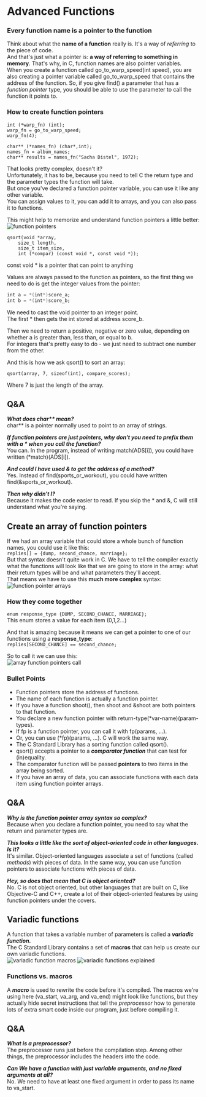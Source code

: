 # Advanced  Functions
### Every function name is a pointer to the function

Think about what the **name of a function** really is. It's a way of *referring* to the piece of code.  
And that's just what a pointer is: **a way of referring to something in memory**.
That's why, in C, function names are also pointer variables.  
When you create a function called go_to_warp_speed(int speed), you are also creating a pointer variable called go_to_warp_speed
that contains the address of the function. So, if you give find() a parameter that has a *function pointer* type, you should
be able to use the parameter to call the function it  points to.

### How to create function pointers
```
int (*warp_fn) (int);
warp_fn = go_to_warp_speed;
warp_fn(4);

char** (*names_fn) (char*,int);
names_fn = album_names;
char** results = names_fn("Sacha Distel", 1972);

```

That looks pretty complex, doesn't it?  
Unfortunately, it has to be, because you need to tell C the return type and the parameter types the function will take.  
But once you've declared a function pointer variable, you can use it like any other variable.  
You can assign values to it, you can add it to arrays, and you can also pass it to functions.

This might help to memorize and understand function pointers a little better:  
![function pointers](function_pointers.png "Function Pointers")

```
qsort(void *array,
	size_t length,
	size_t item_size,
	int (*compar) (const void *, const void *));
```
const void * is a pointer that can point to anything

Values are always passed to the function as pointers, so the first thing we need to do is get the 
integer values from the pointer:

```a
int a = *(int*)score_a;
int b = *(int*)score_b;
```
We need to cast the void pointer to an integer point.  
The first * then gets the int stored at address score_b.

Then we need to return a positive, negative or zero value, depending on whether a is greater than, less than, or equal to b.  
For integers that's pretty easy to do - we just need to subtract one number from the other.

And this is how we ask qsort() to sort an array:
```
qsort(array, 7, sizeof(int), compare_scores);
```
Where 7 is just the length of the array.

## Q&A

***What does char\*\* mean?***  
char** is a pointer normally used to point to an array of strings.  

***If function pointers are just pointers, why don't you need to prefix them with a \* when you call the function?***  
You can. In the program, instead of writing match(ADS[i]), you could have written (*match)(ADS[i]).

***And could I have used & to get the address of a method?***  
Yes. Instead of find(sports_or_workout), you could have written find(&sports_or_workout).

***Then why didn't I?***  
Because it makes the code easier to read. If you skip the * and &, C will still understand what you're saying.

## Create an array of function pointers

If we had an array variable that could store a whole bunch of function names, you could use it like this:  
`replies[] = {dump, second_chance, marriage};`  
But that syntax doesn't quite work in C. We have to tell the compiler exactly what the functions will look like 
that we are going to store in the array: what their return types will be and what parameters they'll accept.  
That means we have to use this **much more complex** syntax:  
![function pointer arrays](function_pointer_arrays.png "Function Pointer Arrays")


### How they come together

`enum response_type {DUMP, SECOND_CHANCE, MARRIAGE};`  
This enum stores a value for each item (0,1,2...)  

And that is amazing because it means we can get a pointer to one of our functions using a **response_type**:  
`replies[SECOND_CHANCE] == second_chance;`

So to call it we can use this:  
![array function pointers call](array_function_pointers_call.png "Array function pointers call")

### Bullet Points
 - Function pointers store the address of functions.
 - The name of each function is actually a function pointer.
 - If you have a function shoot(), then shoot and &shoot are both pointers to that function.
 - You declare a new function pointer with return-type(*var-name)(param-types).
 - If fp is a function pointer, you can call it with fp(params, ...).
 - Or, you can use (*fp)(params, ...). C will work the same way.
 - The C Standard Library has a sorting function called qsort().
 - qsort() accepts a pointer to a ***comparator function*** that can test for (in)equality.
 - The comparator function will be passed **pointers** to two items in the array being sorted.
 - If you have an array of data, you can associate functions with each data item using function pointer arrays.


## Q&A
***Why is the function pointer array syntax so complex?***  
Because when you declare a function pointer, you need to say what the return and parameter types are.  

***This looks a little like the sort of object-oriented code in other languages. Is it?***  
It's similar. Object-oriented languages associate a set of functions (called *methods*) with pieces of data.
In the same way, you can use function pointers to associate functions with pieces of data.  

***Hey, so does that mean that C is object oriented?***  
No. C is not object oriented, but other languages that are built on C, like Objective-C and C++, create a lot of their
object-oriented features by using function pointers under the covers.

## Variadic functions

A function that takes a variable number of parameters is called a ***variadic function.***  
The C Standard Library contains a set of **macros** that can help us create our own variadic functions.  
![variadic function macros](variadic_functions.png "Variadic Function Macros")
![variadic functions explained](variadic_functions_explained.png "Variadic Function Macros Explained")

### Functions vs. macros

A ***macro*** is used to rewrite the code before it's compiled. The macros we're using here (va_start, va_arg, and va_end)
might look like functions, but they actually hide secret instructions that tell the *preprocessor* how to generate lots of
extra smart code inside our program, just before compiling it.

## Q&A
***What is a preprocessor?***  
The preprocessor runs just before the compilation step. Among other things, the preprocessor includes the headers into the code.

***Can We have a function with just variable arguments, and no fixed arguments at all?***  
No. We need to have at least one fixed argument in order to pass its name to va_start.  


